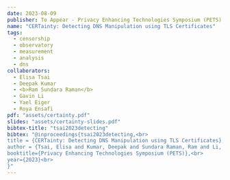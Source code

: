 ```yaml
---
date: 2023-08-09
publisher: To Appear - Privacy Enhancing Technologies Symposium (PETS) 2023
name: "CERTainty: Detecting DNS Manipulation using TLS Certificates"
tags:
  - censorship
  - observatory
  - measurement
  - analysis
  - dns
collaborators:
  - Elisa Tsai
  - Deepak Kumar
  - <b>Ram Sundara Raman</b>
  - Gavin Li
  - Yael Eiger
  - Roya Ensafi
pdf: "assets/certainty.pdf"
slides: "assets/certainty-slides.pdf"
bibtex-title: "tsai2023detecting"
bibtex: "@inproceedings{tsai2023detecting,<br>
title = {CERTainty: Detecting DNS Manipulation using TLS Certificates},<br>
author = {Tsai, Elisa and Kumar, Deepak and Sundara Raman, Ram and Li, Gavin and Eiger, Yael and Ensafi, Roya},<br>
booktitle={Privacy Enhancing Technologies Symposium (PETS)},<br>
year={2023}<br>
}"
---
```

